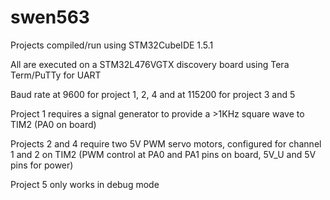 # swen563
Projects compiled/run using STM32CubeIDE 1.5.1

All are executed on a STM32L476VGTX discovery board using Tera Term/PuTTy for UART

Baud rate at 9600 for project 1, 2, 4 and at 115200 for project 3 and 5

Project 1 requires a signal generator to provide a >1KHz square wave to TIM2 (PA0 on board)

Projects 2 and 4 require two 5V PWM servo motors, configured for channel 1 and 2 on TIM2 
(PWM control at PA0 and PA1 pins on board, 5V_U and 5V pins for power)

Project 5 only works in debug mode